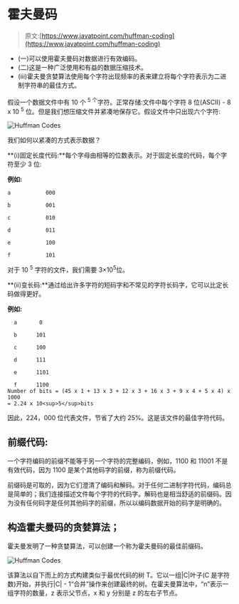# 霍夫曼码

> 原文:[https://www.javatpoint.com/huffman-coding](https://www.javatpoint.com/huffman-coding)

*   (一)可以使用霍夫曼码对数据进行有效编码。
*   (二)这是一种广泛使用和有益的数据压缩技术。
*   (iii)霍夫曼贪婪算法使用每个字符出现频率的表来建立将每个字符表示为二进制字符串的最佳方式。

假设一个数据文件中有 10 个 <sup>5 个</sup>字符。正常存储:文件中每个字符 8 位(ASCII) - 8 x 10 <sup>5</sup> 位。但是我们想压缩文件并紧凑地保存它。假设文件中只出现六个字符:

![Huffman Codes](../Images/7c68037fbe05a040e4e4057faab528a4.png)

我们如何以紧凑的方式表示数据？

**(i)固定长度代码:**每个字母由相等的位数表示。对于固定长度的代码，每个字符至少 3 位:

**例如:**

```
a			000

b			001

c			010

d			011

e			100

f			101

```

对于 10 <sup>5</sup> 字符的文件，我们需要 3×10<sup>5</sup>位。

**(ii)变长码:**通过给出许多字符的短码字和不常见的字符长码字，它可以比定长码做得更好。

**例如:**

```
  a       0

  b      101

  c      100

  d      111

  e      1101

  f      1100
Number of bits = (45 x 1 + 13 x 3 + 12 x 3 + 16 x 3 + 9 x 4 + 5 x 4) x 1000
= 2.24 x 10<sup>5</sup>bits

```

因此，224，000 位代表文件，节省了大约 25%。这是该文件的最佳字符代码。

## 前缀代码:

一个字符编码的前缀不能等于另一个字符的完整编码，例如，1100 和 11001 不是有效代码，因为 1100 是某个其他码字的前缀，称为前缀代码。

前缀码是可取的，因为它们澄清了编码和解码。对于任何二进制字符代码，编码总是简单的；我们连接描述文件每个字符的代码字。解码也是相当舒适的前缀码。因为没有任何码字是任何其他码字的前缀，所以以编码数据开始的码字是明确的。

## 构造霍夫曼码的贪婪算法；

霍夫曼发明了一种贪婪算法，可以创建一个称为霍夫曼码的最佳前缀码。

![Huffman Codes](../Images/3e76f375ba86d78856d72f46353bdb4f.png)

该算法以自下而上的方式构建类似于最优代码的树 T。它以一组|C|叶子(C 是字符数)开始，并执行|C| - 1“合并”操作来创建最终的树。在霍夫曼算法中，“n”表示一组字符的数量，z 表示父节点，x 和 y 分别是 z 的左右子节点。